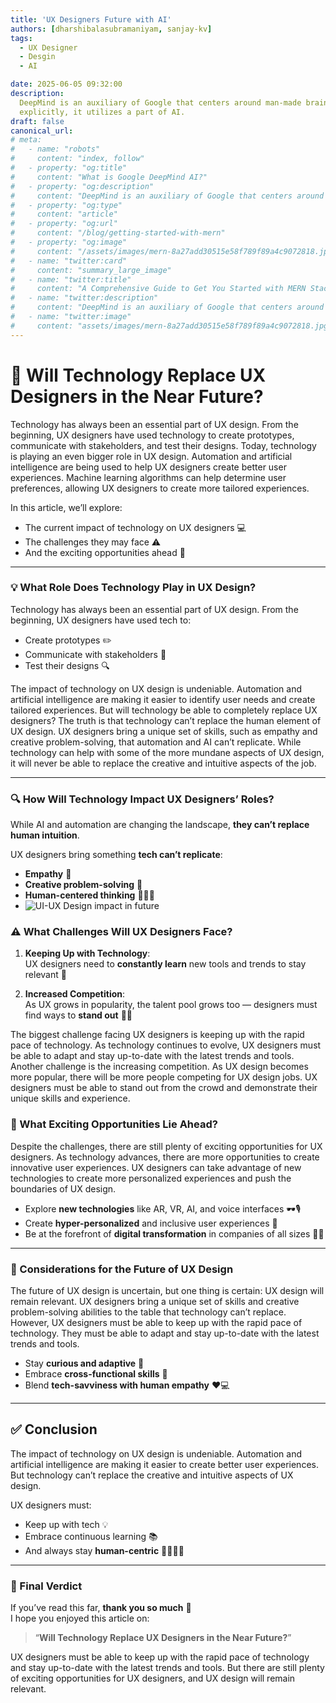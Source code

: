 ```yaml
---
title: 'UX Designers Future with AI'
authors: [dharshibalasubramaniyam, sanjay-kv]
tags:
  - UX Designer
  - Desgin
  - AI

date: 2025-06-05 09:32:00
description:
  DeepMind is an auxiliary of Google that centers around man-made brainpower. All the more
  explicitly, it utilizes a part of AI.
draft: false
canonical_url:
# meta:
#   - name: "robots"
#     content: "index, follow"
#   - property: "og:title"
#     content: "What is Google DeepMind AI?"
#   - property: "og:description"
#     content: "DeepMind is an auxiliary of Google that centers around man-made brainpower. All the more explicitly, it utilizes a part of AI called AI"
#   - property: "og:type"
#     content: "article"
#   - property: "og:url"
#     content: "/blog/getting-started-with-mern"
#   - property: "og:image"
#     content: "/assets/images/mern-8a27add30515e58f789f89a4c9072818.jpg"
#   - name: "twitter:card"
#     content: "summary_large_image"
#   - name: "twitter:title"
#     content: "A Comprehensive Guide to Get You Started with MERN Stack"
#   - name: "twitter:description"
#     content: "DeepMind is an auxiliary of Google that centers around man-made brainpower. All the more explicitly, it utilizes a part of AI called AI"
#   - name: "twitter:image"
#     content: "assets/images/mern-8a27add30515e58f789f89a4c9072818.jpg"
---
```


# 🤖 Will Technology Replace UX Designers in the Near Future?

Technology has always been an essential part of UX design. From the beginning, UX designers have
used technology to create prototypes, communicate with stakeholders, and test their designs. Today,
technology is playing an even bigger role in UX design. Automation and artificial intelligence are
being used to help UX designers create better user experiences. Machine learning algorithms can help
determine user preferences, allowing UX designers to create more tailored experiences.

In this article, we’ll explore:

- The current impact of technology on UX designers 💻
- The challenges they may face ⚠️
- And the exciting opportunities ahead 🚀

---

### 💡 What Role Does Technology Play in UX Design?

Technology has always been an essential part of UX design. From the beginning, UX designers have
used tech to:

- Create prototypes ✏️
- Communicate with stakeholders 💬
- Test their designs 🔍

The impact of technology on UX design is undeniable. Automation and artificial intelligence are
making it easier to identify user needs and create tailored experiences. But will technology be able
to completely replace UX designers? The truth is that technology can’t replace the human element of
UX design. UX designers bring a unique set of skills, such as empathy and creative problem-solving,
that automation and AI can’t replicate. While technology can help with some of the more mundane
aspects of UX design, it will never be able to replace the creative and intuitive aspects of the
job.

---

### 🔍 How Will Technology Impact UX Designers’ Roles?

While AI and automation are changing the landscape, **they can’t replace human intuition**.

UX designers bring something **tech can’t replicate**:

- **Empathy** 🫶
- **Creative problem-solving** 🎨
- **Human-centered thinking** 🧑‍🤝‍🧑
- ![UI-UX Design impact in future](/img/blogs/03-ui-ux.png)

### ⚠️ What Challenges Will UX Designers Face?

1. **Keeping Up with Technology**:  
   UX designers need to **constantly learn** new tools and trends to stay relevant 🔄

2. **Increased Competition**:  
   As UX grows in popularity, the talent pool grows too — designers must find ways to **stand out**
   🧑‍💻

The biggest challenge facing UX designers is keeping up with the rapid pace of technology. As
technology continues to evolve, UX designers must be able to adapt and stay up-to-date with the
latest trends and tools. Another challenge is the increasing competition. As UX design becomes more
popular, there will be more people competing for UX design jobs. UX designers must be able to stand
out from the crowd and demonstrate their unique skills and experience.

### 🌟 What Exciting Opportunities Lie Ahead?

Despite the challenges, there are still plenty of exciting opportunities for UX designers. As
technology advances, there are more opportunities to create innovative user experiences. UX
designers can take advantage of new technologies to create more personalized experiences and push
the boundaries of UX design.

- Explore **new technologies** like AR, VR, AI, and voice interfaces 🕶️🎙️
- Create **hyper-personalized** and inclusive user experiences 🙌
- Be at the forefront of **digital transformation** in companies of all sizes 🏢🌐

---

### 🧭 Considerations for the Future of UX Design

The future of UX design is uncertain, but one thing is certain: UX design will remain relevant. UX
designers bring a unique set of skills and creative problem-solving abilities to the table that
technology can’t replace. However, UX designers must be able to keep up with the rapid pace of
technology. They must be able to adapt and stay up-to-date with the latest trends and tools.

- Stay **curious and adaptive** 🔄
- Embrace **cross-functional skills** 🤹
- Blend **tech-savviness with human empathy** ❤️💻

---

## ✅ Conclusion

The impact of technology on UX design is undeniable. Automation and artificial intelligence are
making it easier to create better user experiences. But technology can’t replace the creative and
intuitive aspects of UX design.

UX designers must:

- Keep up with tech 💡
- Embrace continuous learning 📚
- And always stay **human-centric** 🧍‍♀️🧍‍♂️

---

### 🏁 Final Verdict

If you’ve read this far, **thank you so much** 🙏  
I hope you enjoyed this article on:

> “**Will Technology Replace UX Designers in the Near Future?**”

UX designers must be able to keep up with the rapid pace of technology and stay up-to-date with the
latest trends and tools. But there are still plenty of exciting opportunities for UX designers, and
UX design will remain relevant.

<GiscusComments/>
